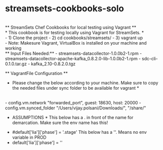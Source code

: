 # streamsets-cookbooks-solo
<br>
** StreamSets Chef Cookbooks for local testing using Vagrant **
<br>
* This cookbook is for testing locally using Vagrant for StreamSets. *
<br>
- 1) Clone the project
- 2) cd cookbooks/streamsets/
- 3) vagrant up
<br>
- Note: Makesure Vagrant, VirtualBox is installed on your machine and working
<br>
** Input Files Needed:**
- streamsets-datacollector-1.0.0b2-1.rpm
- streamsets-datacollector-apache-kafka_0.8.2.0-lib-1.0.0b2-1.rpm
- sdc-cli-0.1.0.tar.gz
- kafka_2.10-0.8.2.0.tgz

** VagrantFile Configuration **
* Please change the below according to your machine. Make sure to copy the needed files under sync folder to be available for vagrant *
<br>
    - config.vm.network "forwarded_port", guest: 18630, host: 20000
    - config.vm.synced_folder "/Users/vijay.polsani/Downloads/", "/share/"

* ASSUMPTIONS *
This below has a . in front of the name for demarcation. Make sure the env name has this!
- #default['lia']['phase'] = '.stage'
This below has a ''. Means no env variable in PROD
-  default['lia']['phase'] = ''